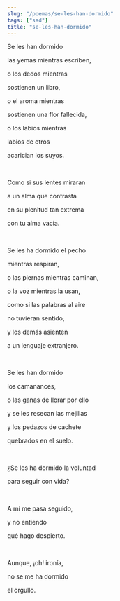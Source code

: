 ```yaml
---
slug: "/poemas/se-les-han-dormido"
tags: ["sad"]
title: "se-les-han-dormido"
---
```

Se les han dormido

las yemas mientras escriben,

o los dedos mientras

sostienen un libro,

o el aroma mientras

sostienen una flor fallecida,

o los labios mientras

labios de otros

acarician los suyos.

&nbsp;

Como si sus lentes miraran

a un alma que contrasta

en su plenitud tan extrema

con tu alma vacía.

&nbsp;

Se les ha dormido el pecho

mientras respiran,

o las piernas mientras caminan,

o la voz mientras la usan,

como si las palabras al aire

no tuvieran sentido,

y los demás asienten

a un lenguaje extranjero.

&nbsp;

Se les han dormido

los camanances,

o las ganas de llorar por ello

y se les resecan las mejillas

y los pedazos de cachete

quebrados en el suelo.

&nbsp;

¿Se les ha dormido la voluntad

para seguir con vida?

&nbsp;

A mí me pasa seguido,

y no entiendo

qué hago despierto.

&nbsp;

Aunque, ¡oh! ironía,

no se me ha dormido

el orgullo.